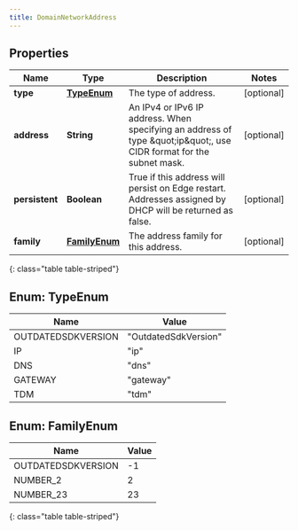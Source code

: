 ```yaml
---
title: DomainNetworkAddress
---
```


## Properties

| Name | Type | Description | Notes |
| ------------ | ------------- | ------------- | ------------- |
| **type** | [**TypeEnum**](#TypeEnum) | The type of address. |  [optional] |
| **address** | **String** | An IPv4 or IPv6 IP address. When specifying an address of type \&quot;ip\&quot;, use CIDR format for the subnet mask. |  [optional] |
| **persistent** | **Boolean** | True if this address will persist on Edge restart.  Addresses assigned by DHCP will be returned as false. |  [optional] |
| **family** | [**FamilyEnum**](#FamilyEnum) | The address family for this address. |  [optional] |
{: class="table table-striped"}


<a name="TypeEnum"></a>

## Enum: TypeEnum

| Name | Value |
| ---- | ----- |
| OUTDATEDSDKVERSION | &quot;OutdatedSdkVersion&quot; |
| IP | &quot;ip&quot; |
| DNS | &quot;dns&quot; |
| GATEWAY | &quot;gateway&quot; |
| TDM | &quot;tdm&quot; |


<a name="FamilyEnum"></a>

## Enum: FamilyEnum

| Name | Value |
| ---- | ----- |
| OUTDATEDSDKVERSION | -1 |
| NUMBER_2 | 2 |
| NUMBER_23 | 23 |
{: class="table table-striped"}


